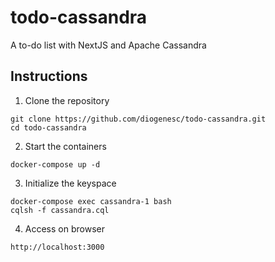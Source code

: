 # todo-cassandra
 A to-do list with NextJS and Apache Cassandra
 ## Instructions
 1. Clone the repository
```
git clone https://github.com/diogenesc/todo-cassandra.git
cd todo-cassandra
```
 2. Start the containers
```
docker-compose up -d
```
 3. Initialize the keyspace
```
docker-compose exec cassandra-1 bash
cqlsh -f cassandra.cql
```
 4. Access on browser
```
http://localhost:3000
```